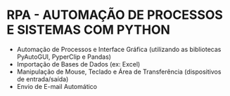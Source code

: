 # RPA - AUTOMAÇÃO DE PROCESSOS E SISTEMAS COM PYTHON

- Automação de Processos e Interface Gráfica (utilizando as bibliotecas PyAutoGUI, PyperClip e Pandas)
- Importação de Bases de Dados (ex: Excel)
- Manipulação de Mouse, Teclado e Área de Transferência (dispositivos de entrada/saída)
- Envio de E-mail Automático

